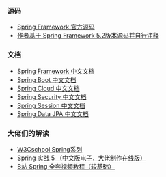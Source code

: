 ### 源码

- <a href="https://github.com/spring-projects/spring-framework" target="_blank">Spring Framework 官方源码</a>
- <a href="https://github.com/qianwei4712/spring-framework-5.2.x" target="_blank">作者基于 Spring Framework 5.2版本源码并自行注释</a>


### 文档

- <a href="https://www.docs4dev.com/docs/zh/spring-framework/4.3.21.RELEASE/reference" target="_blank">Spring Framework 中文文档</a>
- <a href="https://www.docs4dev.com/docs/zh/spring-boot/2.1.1.RELEASE/reference" target="_blank">Spring Boot 中文文档</a>
- <a href="https://www.docs4dev.com/docs/zh/spring-cloud/Edgware.SR5/reference" target="_blank">Spring Cloud 中文文档</a>
- <a href="https://www.docs4dev.com/docs/zh/spring-security/4.2.10.RELEASE/reference" target="_blank">Spring Security 中文文档</a>
- <a href="https://www.docs4dev.com/docs/zh/spring-session/1.3.4.RELEASE/reference" target="_blank">Spring Session 中文文档</a>
- <a href="https://www.docs4dev.com/docs/zh/spring-data-jpa/2.1.5.RELEASE/reference" target="_blank">Spring Data JPA 中文文档</a>


### 大佬们的解读

- <a href="https://www.w3cschool.cn/wkspring/pesy1icl.html" target="_blank">W3Cschool Spring系列</a>
- <a href="https://potoyang.gitbook.io/spring-in-action-v5/" target="_blank">Spring 实战 5 （中文版电子，大佬制作在线版）</a>
- <a href="https://www.bilibili.com/video/BV1RE411N7xk" target="_blank">B站 Spring 全套视频教程（较基础）</a>
